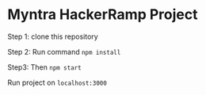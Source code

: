 # Myntra HackerRamp Project

Step 1: clone this repository

Step 2: Run command `npm install`

Step3:  Then `npm start`

Run project on `localhost:3000`


